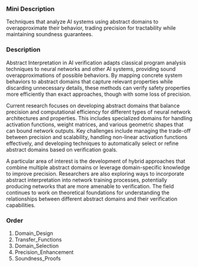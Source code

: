 ### Mini Description

Techniques that analyze AI systems using abstract domains to overapproximate their behavior, trading precision for tractability while maintaining soundness guarantees.

### Description

Abstract Interpretation in AI verification adapts classical program analysis techniques to neural networks and other AI systems, providing sound overapproximations of possible behaviors. By mapping concrete system behaviors to abstract domains that capture relevant properties while discarding unnecessary details, these methods can verify safety properties more efficiently than exact approaches, though with some loss of precision.

Current research focuses on developing abstract domains that balance precision and computational efficiency for different types of neural network architectures and properties. This includes specialized domains for handling activation functions, weight matrices, and various geometric shapes that can bound network outputs. Key challenges include managing the trade-off between precision and scalability, handling non-linear activation functions effectively, and developing techniques to automatically select or refine abstract domains based on verification goals.

A particular area of interest is the development of hybrid approaches that combine multiple abstract domains or leverage domain-specific knowledge to improve precision. Researchers are also exploring ways to incorporate abstract interpretation into network training processes, potentially producing networks that are more amenable to verification. The field continues to work on theoretical foundations for understanding the relationships between different abstract domains and their verification capabilities.

### Order

1. Domain_Design
2. Transfer_Functions
3. Domain_Selection
4. Precision_Enhancement
5. Soundness_Proofs
